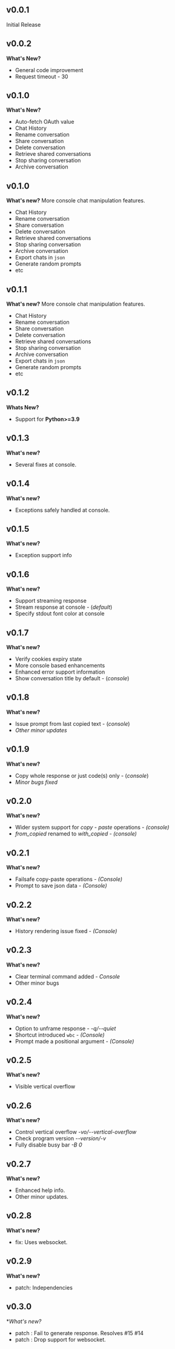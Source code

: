 ## v0.0.1

Initial Release

## v0.0.2

**What's New?**

- General code improvement
- Request timeout - 30

## v0.1.0

**What's New?**

- Auto-fetch OAuth value
- Chat History 
- Rename conversation
- Share conversation
- Delete conversation
- Retrieve shared conversations
- Stop sharing conversation
- Archive conversation

## v0.1.0

**What's new?**
More console chat manipulation features.
 - Chat History 
 - Rename conversation
 - Share conversation
 - Delete conversation
 - Retrieve shared conversations
 - Stop sharing conversation
 - Archive conversation
 - Export chats in `json`
 - Generate random prompts
-  etc

## v0.1.1

**What's new?**
More console chat manipulation features.
 - Chat History 
 - Rename conversation
 - Share conversation
 - Delete conversation
 - Retrieve shared conversations
 - Stop sharing conversation
 - Archive conversation
 - Export chats in `json`
 - Generate random prompts
-  etc

## v0.1.2

**Whats New?**
- Support for **Python>=3.9**

## v0.1.3

**What's new?**
- Several fixes at console.

## v0.1.4

**What's new?**
- Exceptions safely handled at console.

## v0.1.5

**What's new?**
- Exception support info

## v0.1.6

**What's new?**
- Support streaming response
- Stream response at console - (*default*)
- Specify stdout font color at console

## v0.1.7

**What's new?**
- Verify cookies expiry state
- More console based enhancements
- Enhanced error support information
- Show conversation title by default - (*console*)

## v0.1.8

**What's new?**
- Issue prompt from last copied text - (*console*)
- *Other minor updates*

## v0.1.9

**What's new?**
- Copy whole response or just code(s) only - (*console*)
- *Minor bugs fixed*

## v0.2.0

**What's new?**
- Wider system support for *copy - paste* operations - *(console)*
- *from_copied* renamed to *with_copied*  - *(console)*

## v0.2.1

**What's new?**
- Failsafe copy-paste operations - *(Console)*
- Prompt to save json data - *(Console)*

## v0.2.2

**What's new?**
- History rendering issue fixed - *(Console)*

## v0.2.3

**What's new?**
- Clear terminal command added - *Console* 
- Other minor bugs

## v0.2.4

**What's new?**
- Option to unframe response - *-q/--quiet*
- Shortcut introduced `wbc` - *(Console)*
- Prompt made a positional argument - *(Console)*

## v0.2.5

**What's new?**
- Visible vertical overflow

## v0.2.6

**What's new?**

- Control vertical overflow *-vo/--vertical-overflow*
- Check program version *--version/-v*
- Fully disable busy bar *-B 0*

## v0.2.7

**What's new?**

- Enhanced help info.
- Other minor updates.

## v0.2.8

**What's new?**

- fix: Uses websocket.

## v0.2.9

**What's new?**

- patch: Independencies

## v0.3.0

**What's new?*

- patch : Fail to generate response. Resolves #15 #14
- patch : Drop support for websocket. 